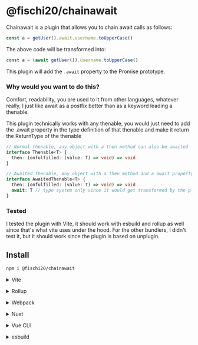 # @fischi20/chainawait

Chainawait is a plugin that allows you to chain await calls as follows:

```ts
const a = getUser().await.username.toUpperCase()
```

The above code will be transformed into:

```ts
const a = (await getUser()).username.toUpperCase()
```

This plugin will add the `.await` property to the Promise prototype.

### Why would you want to do this?
Comfort, readability, you are used to it from other languages, whatever really, I just like await as a postfix better than as a keyword
leading a thenable.

This plugin technically works with any thenable, you would just need to add the .await property in the type definition of that thenable and make it return the ReturnType of the thenable

```ts
// Normal thenable, any object with a then method can also be awaited
interface Thenable<T> {
  then: (onfulfilled: (value: T) => void) => void
}

// Awaited thenable, any object with a then method and a await property that returns the resolved value
interface AwaitedThenable<T> {
  then: (onfulfilled: (value: T) => void) => void
  await: T // type system only since it would get transformed by the plugin
}
```

### Tested
I tested the plugin with Vite, it should work with esbuild and rollup as well since that's what vite uses under the hood.
For the other bundlers, I didn't test it, but it should work since the plugin is based on unplugin.

## Install

```bash
npm i @fischi20/chainawait
```

<details>
<summary>Vite</summary><br>

```ts
// vite.config.ts
import chainawait from '@fischi20/chainawait/vite'

export default defineConfig({
  plugins: [
    chainawait(),
  ],
})
```

Example: [`playground/`](./playground/)

<br></details>

<details>
<summary>Rollup</summary><br>

```ts
// rollup.config.js
import chainawait from '@fischi20/chainawait/rollup'

export default {
  plugins: [
    chainawait(),
  ],
}
```

<br></details>

<details>
<summary>Webpack</summary><br>

```ts
// webpack.config.js
module.exports = {
  /* ... */
  plugins: [
    require('@fischi20/chainawait/webpack')()
  ]
}
```

<br></details>

<details>
<summary>Nuxt</summary><br>

```ts
// nuxt.config.js
export default defineNuxtConfig({
  modules: [
    ['@fischi20/chainawait/nuxt'],
  ],
})
```

> This module works for both Nuxt 2 and [Nuxt Vite](https://github.com/nuxt/vite)

<br></details>

<details>
<summary>Vue CLI</summary><br>

```ts
// vue.config.js
module.exports = {
  configureWebpack: {
    plugins: [
      require('@fischi20/chainawait/webpack')(),
    ],
  },
}
```

<br></details>

<details>
<summary>esbuild</summary><br>

```ts
import chainawait from '@fischi20/chainawait/esbuild'
// esbuild.config.js
import { build } from 'esbuild'

build({
  plugins: [chainawait()],
})
```

<br></details>
